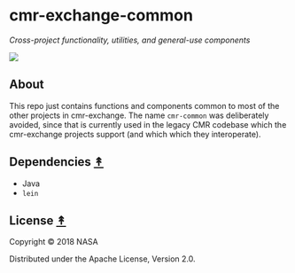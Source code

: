 # cmr-exchange-common

*Cross-project functionality, utilities, and general-use components*

[![][logo]][logo]


## About

This repo just contains functions and components common to most of the other
projects in cmr-exchange. The name `cmr-common` was deliberately avoided, since
that is currently used in the legacy CMR codebase which the cmr-exchange
projects support (and which which they interoperate).


## Dependencies [&#x219F;](#contents)

* Java
* `lein`


## License [&#x219F;](#contents)

Copyright © 2018 NASA

Distributed under the Apache License, Version 2.0.


<!-- Named page links below: /-->

[logo]: https://avatars2.githubusercontent.com/u/32934967?s=200&v=4
